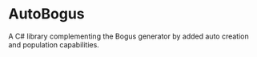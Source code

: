 # AutoBogus
A C# library complementing the Bogus generator by added auto creation and population capabilities.
